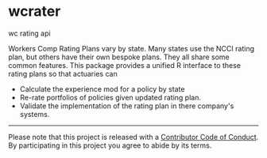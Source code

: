 # wcrater
wc rating api

Workers Comp Rating Plans vary by state. Many states use the NCCI rating plan, but others have their own bespoke plans. They all share some common features. This package provides a unified R interface to these rating plans so that actuaries can
    
   * Calculate the experience mod for a policy by state
   * Re-rate portfolios of policies given updated rating plan.
   * Validate the implementation of the rating plan in there company's systems.

-----

Please note that this project is released with a [Contributor Code of
Conduct](https://github.com/kasaai/quests/blob/master/CODE_OF_CONDUCT.md). By participating in this project
you agree to abide by its terms.
